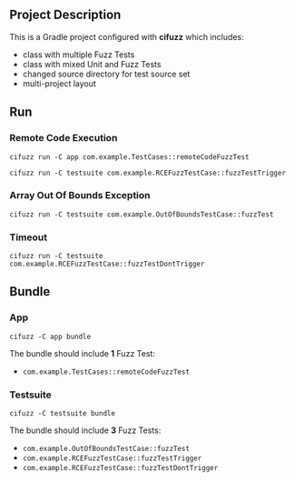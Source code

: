 ## Project Description

This is a Gradle project configured with **cifuzz** which includes:

- class with multiple Fuzz Tests
- class with mixed Unit and Fuzz Tests
- changed source directory for test source set
- multi-project layout

## Run

### Remote Code Execution

```
cifuzz run -C app com.example.TestCases::remoteCodeFuzzTest

cifuzz run -C testsuite com.example.RCEFuzzTestCase::fuzzTestTrigger
```

### Array Out Of Bounds Exception

```
cifuzz run -C testsuite com.example.OutOfBoundsTestCase::fuzzTest
```

### Timeout

```
cifuzz run -C testsuite com.example.RCEFuzzTestCase::fuzzTestDontTrigger
```

## Bundle

### App

```
cifuzz -C app bundle
```

The bundle should include **1** Fuzz Test:

- `com.example.TestCases::remoteCodeFuzzTest`

### Testsuite

```
cifuzz -C testsuite bundle
```

The bundle should include **3** Fuzz Tests:

- `com.example.OutOfBoundsTestCase::fuzzTest`
- `com.example.RCEFuzzTestCase::fuzzTestTrigger`
- `com.example.RCEFuzzTestCase::fuzzTestDontTrigger`
